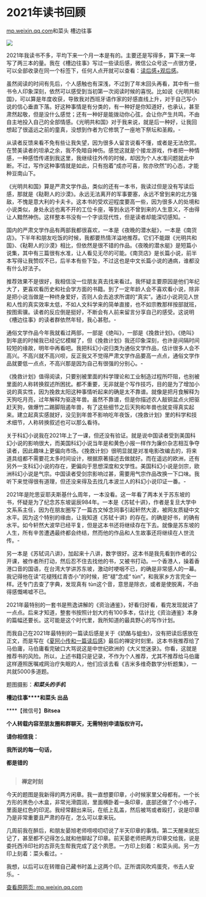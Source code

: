 # 2021年读书回顾

[mp.weixin.qq.com](https://mp.weixin.qq.com/s/1nclhWjEJNxKMjY7Nt_0Gg)和菜头 槽边往事

![](https://cubox.pro/c/filters:no_upscale()?imageUrl=https%3A%2F%2Fmmbiz.qpic.cn%2Fmmbiz_jpg%2FIa6gU9JNtkqKa7zP78B7CaHgneIGccTtR0haIRTTxWianV7RtiaicVOCqJOcaiawOscgFRVXriagrbSlk0B9yF3aWdw%2F640%3Fwx_fmt%3Djpeg)

2021年我读书不多，平均下来一个月一本是有的。主要还是写得多，算下来一年写了两三本的量。我在《槽边往事》写过一些读后感，微信公众号这一点很方便，可以全部收录在同一个标签下，任何人点开就可以查看：[读后感+观后感](https://mp.weixin.qq.com/mp/appmsgalbum?__biz=MjM5MjAzODU2MA==&action=getalbum&album_id=1571582901350105088#wechat_redirect)。

虽然阅读的时间有先后，个人感触也有深浅，不过到了年末回头再看，其中有一些书令人印象深刻，依然可以感受到当初第一次阅读时候的喜悦。比如说《光明共和国》，可以算是年度收获，导致我对西班牙语作家的好感直线上升，对于自己写小说的信心垂直下落。好这种事情是有分类的，有一种好是你知道好，也承认，甚至肃然起敬，但是没什么感觉；还有一种好是能拨动你心弦，会让你产生共鸣，不由自主地投入自己的全部情感。《光明共和国》对于我来说，就是后一种好，让我回想起了很遥远之前的童真，没想到作者为它修筑了一座地下祭坛和圣殿。-

从读者反馈来看不免有些让我失望，因为很多人留言说看不懂，或者是无法欣赏。在赞美读者的坦承之余，我不免暗自神伤。感觉这就是个接龙游戏，作者把一种情感，一种感悟传递到我这里，我继续往外传的时候，却因为个人水准问题就此中断。不过，写作这种事情就是如此，只有抱着“成亦可喜，败亦欣然”的心态，才能种豆南山下。

《光明共和国》算是严肃文学作品，类似的还有一本书，我读过但是没有写读后感，那就是《鞑靼人的沙漠》。永远无法离开的军事要塞，永远不曾到来的北方强敌，不愧是意大利的卡夫卡。这本书的受欢迎程度要高一些，因为很多人的处境和小说类似，身处永远也离不开的工位卡座，等到永远不曾到来的人生意义，不由得让人黯然神伤。这样整本书没有一个字谈现代性，但是读者却能深切感知。-

国内的严肃文学作品有两部我都很喜欢，一本是《夜晚的潜水艇》，一本是《南货店》。下半年和朋友吃饭的时候，我都要热情洋溢地推荐。它们不能跟《光明共和国》、《鞑靼人的沙漠》相比，但依然是很不错的作品。《夜晚的潜水艇》是短篇小说集，其中有三篇很有水准，让人看见无尽的可能。《南货店》是长篇小说，前半本写得让我赞叹不已，后半本有些下坠，不过这也是中文长篇小说的通病，谁都没有什么好法子。

推荐效果不是很好，我相信没一位朋友真去找来看过。我怀疑主要原因是他们年纪大了，更喜欢看历史和社会学方面的书籍。到了一定年龄人会不喜欢看小说，除非是把小说当做是一种终身爱好，否则人会去追求所谓的“真实”。通过小说洞见人世和人性的真实效率太低，不如人文科学来的简单直接，也不如宗教那样按部就班，按图索骥。读者的反应倒是挺好，不断会有人前来留言分享自己的感受。这说明《槽边往事》的读者群依然年轻，我心甚慰。-

通俗文学作品今年我就看过两部，一部是《绝叫》，一部是《挽救计划》。《绝叫》到年底的时候我已经记忆模糊了，但《挽救计划》我还印象深刻，也许是间隔时间较短的缘故，明年中再看吧。我把科幻小说归类为通俗文学作品，估计很多人会不高兴。不高兴就不高兴呗，反正我又不觉得严肃文学作品要高一点点，通俗文学作品就要低一点点，不高兴那是因为自己有很强的分别心。-

《挽救计划》值得阅读，只要别被里面的科学理论和工业制造过程所吓阻，也别被里面的人称转换叙述所困扰。都不重要，无非就是个写作技巧，目的是为了增加小说的真实性，因为挽救太阳这种事情听起来的确是太不靠谱。就像是把月食解释为天狗吃月亮，过年解释为驱逐年兽。虽然不靠谱，但是你描述农人敲铜盆点火把驱赶天狗，做爆竹二踢脚阻遏年兽，有了这些细节之后天狗和年兽也就变得真实起来。建立起真实感就好，没见到年兽不影响吃年夜饭，《挽救计划》里的科学和技术细节，人称转换叙述也可以那么看待。

关于科幻小说我在2021年上了一课，但还没有验证。就是说中国读者受到美国科幻小说的影响很大，而美国科幻小说当年是和黄色小报一样作为廉价杂志相互争夺读者，因此趣味上更偏向市场。《挽救计划》很明显就是对准电影改编去的，将来道具组都不需要花太多时间设计，根据原著描述去做就好。而在遥远的欧洲，还有另外一支科幻小说的存在，更偏向于思想深度和文学性。美国科幻小说是剑宗，欧洲科幻小说是气宗。中国读者受剑宗影响过甚，需要用气宗作品改换一下口味。我听下来觉得很有道理，但还没来得及去找几本波兰人的科幻小说印证一番。-

2021年是陀思妥耶夫斯基什么周年，一本没看。这一年看了两本关于苏东坡的书，怀疑是为了纪念苏东坡诞辰984年。一本是《苏轼十讲》，作者是复旦大学中文系系主任，因为在朋友圈写了一篇古文悼念同事引起轩然大波，被网友质疑中文水平。因为这个特别的缘由，让我知道《苏轼十讲》的存在。的确是好书，的确有水平。如今轩然大波早已经平复，但是这本书还将继续存在下去。就像是苏东坡的人生，所有辛苦遭遇最终都会终结，然而他的作品和人生故事还将继续在人世流传。-

另一本是《苏轼词八讲》，加起来十八讲，数字很好。这本书是我先看到作者的公开课，被作者所打动，然后忍不住去找他的书，又被书打动。一个香港人，操着香港口音的国语，在台湾大学讲苏东坡，激动时哽咽不已，的确是非常感人的一幕。我记得他在读“花褪残红青杏小”的时候，把“褪”念成“ tùn”，和我家乡方言完全一样。还专门去查了字典，发现真有 tùn这个音，意思是除衣，或者是使脱离，不由得感慨唏嘘不已。

2021年最特别的一套书是熊逸讲解的《资治通鉴》，好看归好看，看完发现就讲了一点点。后来才知道，整套书按照计划大约有100多本，估计比《资治通鉴》本身的篇幅还要长。这可能是这个时代里，我所知道的最具野心的写作计划。

而我自己在2021年最特别的一篇读后感是关于《奶酪与蛆虫》，没有把读后感放在正文，而是写在《[夏阿小传和一篇读后感](http://mp.weixin.qq.com/s?__biz=MjM5MjAzODU2MA==&mid=2652785830&idx=1&sn=8f49701300fd37cd01cdcd9a43deba51&chksm=bd4687698a310e7f8316b21ca62eb129b72ba451b1250a3cdd05ad54690068a726871bb6e0e2&scene=21#wechat_redirect)》最后的禅定时刻里。这本书我推荐给了马伯庸，马伯庸看完破口大骂说这是中世纪欧洲的《大义觉迷录》。你看，这就是推荐书的风险。所以，上述书籍只是记录，不作为个人推荐，尤其不推荐给马伯庸这样遵照医嘱戒网治疗失眠的人，他们应该去看《吉米多维奇数学分析题集》，一共就5000多道题。

题图摄影：_**和菜头的手机**_

**槽边往事****和菜头 出品**

****【微信号】****Bitsea****

**个人转载内容至朋友圈和群聊天，无需特别申请版权许可。**

**请你相信我：**

**我所说的每一句话，**

**都是错的**

![](data:image/gif;base64,iVBORw0KGgoAAAANSUhEUgAAAAEAAAABCAYAAAAfFcSJAAAADUlEQVQImWNgYGBgAAAABQABh6FO1AAAAABJRU5ErkJggg==)

> **禅定时刻**

今天的题图是我新得的两方闲章。我一直想要印章，小时候家里父母都有。一个长方形的黑色小木盒，非常光滑圆润，里面横卧着一条印章，底部还做了个小格子，里面是红色的印泥。我经常翻出来玩，在纸上乱盖，然后被骂或者殴打，说是印章乃是非常重要且严肃的存在，怎么可以拿来玩。

几周前我在醉后，和朋友晏旭老师唠唠叨叨说了半天印章的事情。第二天醒来就忘记了，甚至都不记得怎么就和他聊起了印章。前天晏老师把两方印章交给我，说是委托西泠印社的古菲先生帮我完成了这个夙愿。一方印上刻着：和菜头阅。另一方印上刻着：菜头看过。-

我想，以后可以在转赠自己藏书时盖上这两个印。正所谓风吹鸡蛋壳，书去人安乐。-

[查看原网页: mp.weixin.qq.com](https://mp.weixin.qq.com/s/1nclhWjEJNxKMjY7Nt_0Gg)